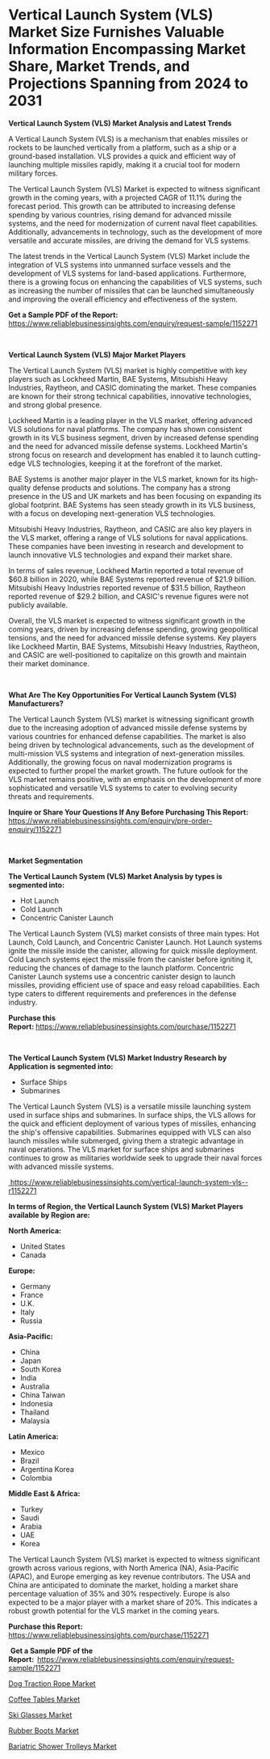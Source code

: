 <p><h1>Vertical Launch System (VLS) Market Size Furnishes Valuable Information Encompassing Market Share, Market Trends, and Projections Spanning from 2024 to 2031</h1></p><p><strong>Vertical Launch System (VLS) Market Analysis and Latest Trends</strong></p>
<p><p>A Vertical Launch System (VLS) is a mechanism that enables missiles or rockets to be launched vertically from a platform, such as a ship or a ground-based installation. VLS provides a quick and efficient way of launching multiple missiles rapidly, making it a crucial tool for modern military forces.</p><p>The Vertical Launch System (VLS) Market is expected to witness significant growth in the coming years, with a projected CAGR of 11.1% during the forecast period. This growth can be attributed to increasing defense spending by various countries, rising demand for advanced missile systems, and the need for modernization of current naval fleet capabilities. Additionally, advancements in technology, such as the development of more versatile and accurate missiles, are driving the demand for VLS systems.</p><p>The latest trends in the Vertical Launch System (VLS) Market include the integration of VLS systems into unmanned surface vessels and the development of VLS systems for land-based applications. Furthermore, there is a growing focus on enhancing the capabilities of VLS systems, such as increasing the number of missiles that can be launched simultaneously and improving the overall efficiency and effectiveness of the system.</p></p>
<p><strong>Get a Sample PDF of the Report:&nbsp;</strong> <a href="https://www.reliablebusinessinsights.com/enquiry/request-sample/1152271">https://www.reliablebusinessinsights.com/enquiry/request-sample/1152271</a></p>
<p>&nbsp;</p>
<p><strong>Vertical Launch System (VLS) Major Market Players</strong></p>
<p><p>The Vertical Launch System (VLS) market is highly competitive with key players such as Lockheed Martin, BAE Systems, Mitsubishi Heavy Industries, Raytheon, and CASIC dominating the market. These companies are known for their strong technical capabilities, innovative technologies, and strong global presence.</p><p>Lockheed Martin is a leading player in the VLS market, offering advanced VLS solutions for naval platforms. The company has shown consistent growth in its VLS business segment, driven by increased defense spending and the need for advanced missile defense systems. Lockheed Martin's strong focus on research and development has enabled it to launch cutting-edge VLS technologies, keeping it at the forefront of the market.</p><p>BAE Systems is another major player in the VLS market, known for its high-quality defense products and solutions. The company has a strong presence in the US and UK markets and has been focusing on expanding its global footprint. BAE Systems has seen steady growth in its VLS business, with a focus on developing next-generation VLS technologies.</p><p>Mitsubishi Heavy Industries, Raytheon, and CASIC are also key players in the VLS market, offering a range of VLS solutions for naval applications. These companies have been investing in research and development to launch innovative VLS technologies and expand their market share.</p><p>In terms of sales revenue, Lockheed Martin reported a total revenue of $60.8 billion in 2020, while BAE Systems reported revenue of $21.9 billion. Mitsubishi Heavy Industries reported revenue of $31.5 billion, Raytheon reported revenue of $29.2 billion, and CASIC's revenue figures were not publicly available.</p><p>Overall, the VLS market is expected to witness significant growth in the coming years, driven by increasing defense spending, growing geopolitical tensions, and the need for advanced missile defense systems. Key players like Lockheed Martin, BAE Systems, Mitsubishi Heavy Industries, Raytheon, and CASIC are well-positioned to capitalize on this growth and maintain their market dominance.</p></p>
<p>&nbsp;</p>
<p><strong>What Are The Key Opportunities For Vertical Launch System (VLS) Manufacturers?</strong></p>
<p><p>The Vertical Launch System (VLS) market is witnessing significant growth due to the increasing adoption of advanced missile defense systems by various countries for enhanced defense capabilities. The market is also being driven by technological advancements, such as the development of multi-mission VLS systems and integration of next-generation missiles. Additionally, the growing focus on naval modernization programs is expected to further propel the market growth. The future outlook for the VLS market remains positive, with an emphasis on the development of more sophisticated and versatile VLS systems to cater to evolving security threats and requirements.</p></p>
<p><strong>Inquire or Share Your Questions If Any Before Purchasing This Report:</strong> <a href="https://www.reliablebusinessinsights.com/enquiry/pre-order-enquiry/1152271">https://www.reliablebusinessinsights.com/enquiry/pre-order-enquiry/1152271</a></p>
<p>&nbsp;</p>
<p><strong>Market Segmentation</strong></p>
<p><strong>The Vertical Launch System (VLS) Market Analysis by types is segmented into:</strong></p>
<p><ul><li>Hot Launch</li><li>Cold Launch</li><li>Concentric Canister Launch</li></ul></p>
<p><p>The Vertical Launch System (VLS) market consists of three main types: Hot Launch, Cold Launch, and Concentric Canister Launch. Hot Launch systems ignite the missile inside the canister, allowing for quick missile deployment. Cold Launch systems eject the missile from the canister before igniting it, reducing the chances of damage to the launch platform. Concentric Canister Launch systems use a concentric canister design to launch missiles, providing efficient use of space and easy reload capabilities. Each type caters to different requirements and preferences in the defense industry.</p></p>
<p><strong>Purchase this Report:&nbsp;</strong><a href="https://www.reliablebusinessinsights.com/purchase/1152271">https://www.reliablebusinessinsights.com/purchase/1152271</a></p>
<p>&nbsp;</p>
<p><strong>The Vertical Launch System (VLS) Market Industry Research by Application is segmented into:</strong></p>
<p><ul><li>Surface Ships</li><li>Submarines</li></ul></p>
<p><p>The Vertical Launch System (VLS) is a versatile missile launching system used in surface ships and submarines. In surface ships, the VLS allows for the quick and efficient deployment of various types of missiles, enhancing the ship's offensive capabilities. Submarines equipped with VLS can also launch missiles while submerged, giving them a strategic advantage in naval operations. The VLS market for surface ships and submarines continues to grow as militaries worldwide seek to upgrade their naval forces with advanced missile systems.</p></p>
<p><a href="https://www.reliablebusinessinsights.com/vertical-launch-system-vls--r1152271">&nbsp;https://www.reliablebusinessinsights.com/vertical-launch-system-vls--r1152271</a></p>
<p><strong>In terms of Region, the Vertical Launch System (VLS) Market Players available by Region are:</strong></p>
<p>
    <p> <strong> North America: </strong>
        <ul>
            <li>United States</li>
            <li>Canada</li>
        </ul>
        </p> 
    <p> <strong> Europe: </strong>
        <ul>
            <li>Germany</li>
            <li>France</li>
            <li>U.K.</li>
            <li>Italy</li>
            <li>Russia</li>
        </ul>
        </p> 
    <p> <strong> Asia-Pacific: </strong>
        <ul>
            <li>China</li>
            <li>Japan</li>
            <li>South Korea</li>
            <li>India</li>
            <li>Australia</li>
            <li>China Taiwan</li>
            <li>Indonesia</li>
            <li>Thailand</li>
            <li>Malaysia</li>
        </ul>
        </p> 
    <p> <strong> Latin America: </strong>
        <ul>
            <li>Mexico</li>
            <li>Brazil</li>
            <li>Argentina Korea</li>
            <li>Colombia</li>
        </ul>
        </p> 
    <p> <strong> Middle East & Africa: </strong>
        <ul>
            <li>Turkey</li>
            <li>Saudi</li>
            <li>Arabia</li>
            <li>UAE</li>
            <li>Korea</li>
        </ul>
    </p>
    </p>
<p><p>The Vertical Launch System (VLS) market is expected to witness significant growth across various regions, with North America (NA), Asia-Pacific (APAC), and Europe emerging as key revenue contributors. The USA and China are anticipated to dominate the market, holding a market share percentage valuation of 35% and 30% respectively. Europe is also expected to be a major player with a market share of 20%. This indicates a robust growth potential for the VLS market in the coming years.</p></p>
<p><strong>Purchase this Report: </strong><a href="https://www.reliablebusinessinsights.com/purchase/1152271">https://www.reliablebusinessinsights.com/purchase/1152271</a></p>
<p>&nbsp;<strong>Get a Sample PDF of the Report:&nbsp;&nbsp;</strong><a href="https://www.reliablebusinessinsights.com/enquiry/request-sample/1152271">https://www.reliablebusinessinsights.com/enquiry/request-sample/1152271</a></p>
<p><strong></strong></p>
<p><p><a href="https://medium.com/@babymorar/global-dog-traction-rope-market-sector-types-applications-market-player-strategies-regional-dc3d14422c03">Dog Traction Rope Market</a></p><p><a href="https://medium.com/@welsonwiden94552/coffee-tables-market-analysis-report-global-insights-by-region-type-wood-coffee-table-metal-9ae5e0bfd336">Coffee Tables Market</a></p><p><a href="https://medium.com/@billyrice626/global-ski-glasses-market-opportunities-and-forecast-for-period-from-2024-to-2031-9afc70a2e62c">Ski Glasses Market</a></p><p><a href="https://medium.com/@cukilcantik89/rubber-boots-market-size-growth-and-industry-analysis-by-market-segmentation-and-regional-c41a71171144">Rubber Boots Market</a></p><p><a href="https://medium.com/@felipestehr/bariatric-shower-trolleys-market-trends-focusing-on-bariatric-shower-trolleys-market-insight-and-2095f4183499">Bariatric Shower Trolleys Market</a></p></p>